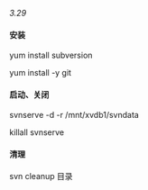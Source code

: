 _3.29_

#### 安装

yum install subversion

yum install -y git

#### 启动、关闭

svnserve -d -r /mnt/xvdb1/svndata

killall svnserve

#### 清理

svn cleanup 目录

